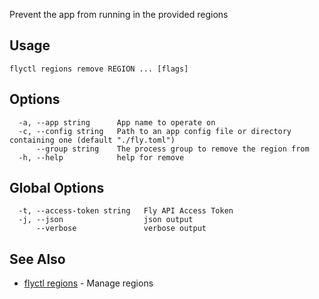 Prevent the app from running in the provided regions

## Usage
~~~
flyctl regions remove REGION ... [flags]
~~~

## Options

~~~
  -a, --app string      App name to operate on
  -c, --config string   Path to an app config file or directory containing one (default "./fly.toml")
      --group string    The process group to remove the region from
  -h, --help            help for remove
~~~

## Global Options

~~~
  -t, --access-token string   Fly API Access Token
  -j, --json                  json output
      --verbose               verbose output
~~~

## See Also

* [flyctl regions](/docs/flyctl/regions/)	 - Manage regions


